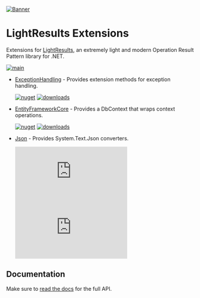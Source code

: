 [![Banner](https://raw.githubusercontent.com/jscarle/LightResults/main/Banner.png)](https://github.com/jscarle/LightResults)

# LightResults Extensions

Extensions for [LightResults](https://github.com/jscarle/LightResults), an extremely light and modern Operation Result Pattern library for .NET.

[![main](https://img.shields.io/github/actions/workflow/status/jscarle/LightResults.Extensions/main.yml?logo=github)](https://github.com/jscarle/LightResults.Extensions)

- [ExceptionHandling](https://jscarle.github.io/LightResults.Extensions/docs/exceptionhandling.html) - Provides extension methods for exception handling.

  [![nuget](https://img.shields.io/nuget/v/LightResults.Extensions.ExceptionHandling)](https://www.nuget.org/packages/LightResults.Extensions.ExceptionHandling)
  [![downloads](https://img.shields.io/nuget/dt/LightResults.Extensions.ExceptionHandling)](https://www.nuget.org/packages/LightResults.Extensions.ExceptionHandling)

- [EntityFrameworkCore](https://jscarle.github.io/LightResults.Extensions/docs/entityframeworkcore.html) - Provides a DbContext that wraps context operations.

  [![nuget](https://img.shields.io/nuget/v/LightResults.Extensions.EntityFrameworkCore)](https://www.nuget.org/packages/LightResults.Extensions.EntityFrameworkCore)
  [![downloads](https://img.shields.io/nuget/dt/LightResults.Extensions.EntityFrameworkCore)](https://www.nuget.org/packages/LightResults.Extensions.EntityFrameworkCore)

- [Json](https://jscarle.github.io/LightResults.Extensions/docs/json.html) - Provides System.Text.Json converters.

  [![nuget](https://img.shields.io/nuget/v/LightResults.Extensions.Json)](https://www.nuget.org/packages/LightResults.Extensions.Json)
  [![downloads](https://img.shields.io/nuget/dt/LightResults.Extensions.Json)](https://www.nuget.org/packages/LightResults.Extensions.Json)

## Documentation

Make sure to [read the docs](https://jscarle.github.io/LightResults.Extensions/) for the full API.
